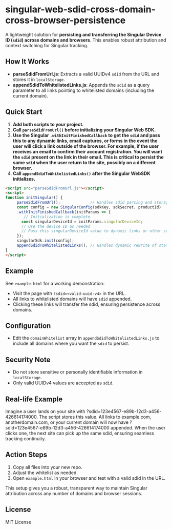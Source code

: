 # singular-web-sdid-cross-domain-cross-browser-persistence

A lightweight solution for **persisting and transferring the Singular Device ID (`sdid`) across domains and browsers**. This enables robust attribution and context switching for Singular tracking.

## How It Works

- **parseSdidFromUrl.js**: Extracts a valid UUIDv4 `sdid` from the URL and stores it in `localStorage`.
- **appendSdidToWhitelistedLinks.js**: Appends the `sdid` as a query parameter to all links pointing to whitelisted domains (including the current domain).

## Quick Start

1. **Add both scripts to your project.**
2. **Call `parseSdidFromUrl()` before initializing your Singular Web SDK.**
3. **Use the Singular `.withInitFinishedCallback` to get the `sdid` and pass this to any dynamic links, email captures, or forms in the event the user will click a link outside of the browser. For example, if the user receives an email to confirm their account registration. You will want the `sdid` present on the link in their email. This is critical to persist the same `sdid` when the user return to the site, possibly on a different browser.**
4. **Call `appendSdidToWhitelistedLinks()` after the Singular WebSDK initializes.**

```html
<script src="parseSdidFromUrl.js"></script> 
<script> 
function initSingular() {
     parseSdidFromUrl();             // Handles sdid parsing and storage
     const config = new SingularConfig(sdkKey, sdkSecret, productId)
     .withInitFinishedCallback(initParams => {
        // Initialization is complete
       const singularDeviceId = initParams.singularDeviceId;
       // Use the device ID as needed
       // Pass this singularDeviceId value to dynamic links or other services as needed.
     });
     singularSdk.init(config);
     appendSdidToWhitelistedLinks(); // Handles dynamic rewrite of static links on the page
}
</script>
```

## Example

See `example.html` for a working demonstration:
- Visit the page with `?sdid=<valid-uuid-v4>` in the URL.
- All links to whitelisted domains will have `sdid` appended.
- Clicking these links will transfer the sdid, ensuring persistence across domains.

## Configuration

- Edit the `domainWhitelist` array in `appendSdidToWhitelistedLinks.js` to include all domains where you want the `sdid` to persist.

## Security Note

- Do not store sensitive or personally identifiable information in `localStorage`.
- Only valid UUIDv4 values are accepted as `sdid`.

## Real-life Example
Imagine a user lands on your site with ?sdid=123e4567-e89b-12d3-a456-426614174000. The script stores this value. All links to example.com, anotherdomain.com, or your current domain will now have ?sdid=123e4567-e89b-12d3-a456-426614174000 appended. When the user clicks one, the next site can pick up the same sdid, ensuring seamless tracking continuity.

## Action Steps
1. Copy all files into your new repo.
2. Adjust the whitelist as needed.
3. Open `example.html` in your browser and test with a valid sdid in the URL.

This setup gives you a robust, transparent way to maintain Singular attribution across any number of domains and browser sessions. 


## License

MIT License
